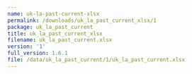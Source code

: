 ```yaml
---
name: uk-la-past-current-xlsx
permalink: /downloads/uk_la_past_current_xlsx/1
package: uk_la_past_current
title: uk_la_past_current_xlsx
filename: uk_la_past_current.xlsx
version: '1'
full_version: 1.6.1
file: /data/uk_la_past_current/1/uk_la_past_current.xlsx
---
```

